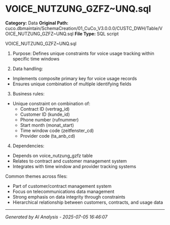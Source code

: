 # VOICE_NUTZUNG_GZFZ~UNQ.sql

**Category:** Data
**Original Path:** cuco.dbmaintain/SchemaCreation/01_CuCo_V3.0.0.0/CUSTC_DWH/Table/VOICE_NUTZUNG_GZFZ~UNQ.sql
**File Type:** SQL script

VOICE_NUTZUNG_GZFZ~UNQ.sql
1. Purpose: Defines unique constraints for voice usage tracking within specific time windows

2. Data handling:
- Implements composite primary key for voice usage records
- Ensures unique combination of multiple identifying fields

3. Business rules:
- Unique constraint on combination of:
  - Contract ID (vertrag_id)
  - Customer ID (kunde_id)
  - Phone number (rufnummer)
  - Start month (monat_start)
  - Time window code (zeitfenster_cd)
  - Provider code (ta_anb_cd)

4. Dependencies:
- Depends on voice_nutzung_gzfz table
- Relates to contract and customer management system
- Integrates with time window and provider tracking systems

Common themes across files:
- Part of customer/contract management system
- Focus on telecommunications data management
- Strong emphasis on data integrity through constraints
- Hierarchical relationship between customers, contracts, and usage data

---
*Generated by AI Analysis - 2025-07-05 16:46:07*
